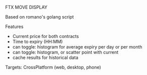 FTX MOVE DISPLAY


Based on romano's golang script

Features
- Current price for both contracts
- Time to expiry (HH:MM)
- can toggle: histogram for average expiry per day or per month
- can toggle: histogram, or scatter point with current
- cache results for historical data




Targets:
CrossPlatform (web, desktop, phone)
